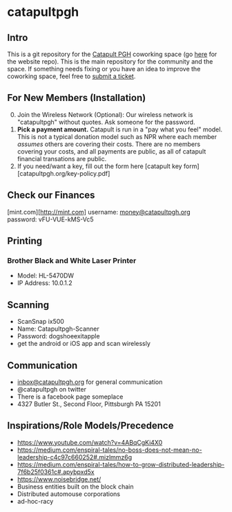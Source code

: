 # catapultpgh

## Intro
This is a git repository for the [Catapult PGH][1] coworking space (go [here](https://github.com/catapultpgh/catapultpgh.github.io) for the website repo). This is the main repository for the community and the space. If something needs fixing or you have an idea to improve the coworking space, feel free to [submit a ticket](https://github.com/catapultpgh/main/issues/new).

## For New Members (Installation)

0. Join the Wireless Network (Optional): Our wireless network is "catapultpgh" without quotes. Ask someone for the password.
1. **Pick a payment amount.** Catapult is run in a "pay what you feel" model. This is not a typical donation model such as NPR where each member *assumes* others are covering their costs. There are no members covering your costs, and all payments are public, as all of catapult financial transations are public.
2. If you need/want a key, fill out the form here [catapult key form][catapultpgh.org/key-policy.pdf]

## Check our Finances
[mint.com][http://mint.com]
username: money@catapultpgh.org  
password: vFU-VUE-kMS-Vc5
## Printing
### Brother Black and White Laser Printer

- Model: HL-5470DW
- IP Address: 10.0.1.2

## Scanning

- ScanSnap ix500
- Name: Catapultpgh-Scanner
- Password: dogshoeexitapple
- get the android or iOS app and scan wirelessly

## Communication
- inbox@catapultpgh.org for general communication
- @catapultpgh on twitter
- There is a facebook page someplace
- 4327 Butler St., Second Floor, Pittsburgh PA 15201

## Inspirations/Role Models/Precedence
- https://www.youtube.com/watch?v=4ABqCgKi4X0
- https://medium.com/enspiral-tales/no-boss-does-not-mean-no-leadership-c4c97c660252#.mizlmmz6g
- https://medium.com/enspiral-tales/how-to-grow-distributed-leadership-7f6b25f0361c#.apybpxd5x
- https://www.noisebridge.net/
- Business entities built on the block chain
- Distributed automouse corporations
- ad-hoc-racy

[1]: http://catapultpgh.org
[2]: https://gratipay.com/catapultpgh/
